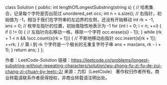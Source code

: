 class Solution {
public:
    int lengthOfLongestSubstring(string s) {
        // 哈希集合，记录每个字符是否出现过
        unordered_set<char> occ;
        int n = s.size();
        // 右指针，初始值为 -1，相当于我们在字符串的左边界的左侧，还没有开始移动
        int rk = -1, ans = 0;
        // 枚举左指针的位置，初始值隐性地表示为 -1
        for (int i = 0; i < n; ++i) {
            if (i != 0) {
                // 左指针向右移动一格，移除一个字符
                occ.erase(s[i - 1]);
            }
            while (rk + 1 < n && !occ.count(s[rk + 1])) {
                // 不断地移动右指针
                occ.insert(s[rk + 1]);
                ++rk;
            }
            // 第 i 到 rk 个字符是一个极长的无重复字符子串
            ans = max(ans, rk - i + 1);
        }
        return ans;
    }
};

作者：LeetCode-Solution
链接：https://leetcode.cn/problems/longest-substring-without-repeating-characters/solution/wu-zhong-fu-zi-fu-de-zui-chang-zi-chuan-by-leetc-2/
来源：力扣（LeetCode）
著作权归作者所有。商业转载请联系作者获得授权，非商业转载请注明出处。